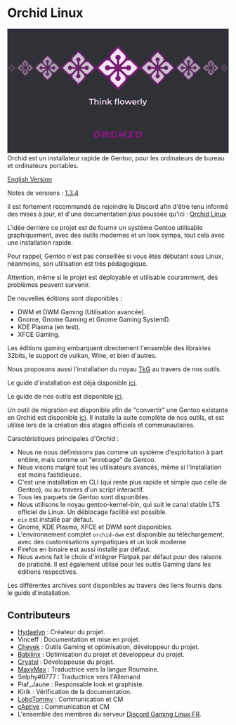 # Orchid Linux 

![Orchid Logo](img/Orchid-Think_3.3_-_N.png)
Orchid est un installateur rapide de Gentoo, pour les ordinateurs de bureau et ordinateurs portables.

[English Version](https://github.com/wamuu-sudo/orchid/blob/main/readme/README-EN.md)

Notes de versions : [1.3.4](https://github.com/wamuu-sudo/orchid/blob/main/docs/changelog-1.3.4.md)

Il est fortement recommandé de rejoindre le Discord afin d'être tenu informé des mises à jour, et d'une documentation plus poussée qu'ici : [Orchid Linux](https://discord.gg/Wegk7a6TQ8)

L'idée derrière ce projet est de fournir un système Gentoo utilisable graphiquement, avec des outils modernes et un look sympa, tout cela avec une installation rapide.

Pour rappel, Gentoo n'est pas conseillée si vous êtes débutant sous Linux, néanmoins, son utilisation est très pédagogique.

Attention, même si le projet est déployable et utilisable couramment, des problèmes peuvent survenir.

De nouvelles éditions sont disponibles :

- DWM et DWM Gaming (Utilisation avancée).
- Gnome, Gnome Gaming et Gnome Gaming SystemD.
- KDE Plasma (en test).
- XFCE Gaming.

Les éditions gaming embarquent directement l'ensemble des librairies 32bits, le support de vulkan, Wine, et bien d'autres.

Nous proposons aussi l'installation du noyau [TkG](https://github.com/Frogging-Family/linux-tkg) au travers de nos outils.

Le guide d'installation est déjà disponible [ici](https://github.com/wamuu-sudo/orchid/blob/main/INSTALLATION.md).

Le guide de nos outils est disponible [ici](https://github.com/wamuu-sudo/orchid/blob/main/TOOLS.md).

Un outil de migration est disponible afin de "convertir" une Gentoo existante en Orchid est disponible [ici](https://raw.githubusercontent.com/wamuu-sudo/orchid-bins/main/bins/orchid-transform). Il installe la suite complète de nos outils, et est utilisé lors de la création des stages officiels et communautaires.

Caractéristiques principales d'Orchid :

- Nous ne nous définissons pas comme un système d'exploitation à part entière, mais comme un "enrobage" de Gentoo. 
- Nous visons malgré tout les utilisateurs avancés, même si l'installation est moins fastidieuse.
- C'est une installation en CLI (qui reste plus rapide et simple que celle de Gentoo), ou au travers d'un script interactif.
- Tous les paquets de Gentoo sont disponibles.
- Nous utilisons le noyau gentoo-kernel-bin, qui suit le canal stable LTS officiel de Linux. Un déblocage facilité est possible.
- `eix` est installé par défaut.
- Gnome, KDE Plasma, XFCE et DWM sont disponibles.
- L'environnement complet `orchid-dwm` est disponible au téléchargement, avec des customisations sympatiques et un look moderne
- Firefox en binaire est aussi installé par défaut.
- Nous avons fait le choix d'intégrer Flatpak par défaut pour des raisons de praticité. Il est également utilisé pour les outils Gaming dans les éditions respectives.


Les différentes archives sont disponibles au travers des liens fournis dans le guide d'installation.

## Contributeurs

- [Hydaelyn](https://github.com/wamuu-sudo) : Créateur du projet.
- Vinceff : Documentation et mise en projet.
- [Chevek](https://github.com/chevek) : Outils Gaming et optimisation, développeur du projet.
- [Babilinx](https://github.com/babilinx) : Optimisation du projet et développeur du projet.
- [Crystal](https://crystal-trd.github.io) : Développeuse du projet.
- [MaxyMax](https://github.com/maxgmstudios) : Traductrice vers la langue Roumaine. 
- Selphy#0777 : Traductrice vers l'Allemand 
- Piaf_Jaune : Responsable look et graphiste.
- Kirik : Vérification de la documentation.
- [LoboTommy](https://github.com/s7relok) : Communication et CM
- [cAptive](https://github.com/cAptive5976) : Communication et CM
- L'ensemble des membres du serveur [Discord Gaming Linux FR](https://discord.gg/KAzznM4Fnb).
